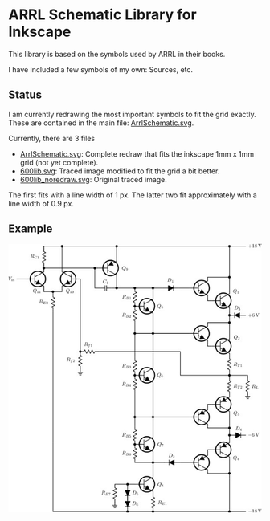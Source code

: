 # ARRL Schematic Library for Inkscape
This library is based on the symbols used by ARRL in their books.

I have included a few symbols of my own: Sources, etc.

## Status
I am currently redrawing the most important symbols to fit the grid exactly. These are contained in the main file: [ArrlSchematic.svg](ArrlSchematic.svg).

Currently, there are 3 files
- [ArrlSchematic.svg](ArrlSchematic.svg): Complete redraw that fits the inkscape 1mm x 1mm grid (not yet complete).
- [600lib.svg](600lib.svg): Traced image modified to fit the grid a bit better.
- [600lib_noredraw.svg](600lib_noredraw.svg): Original traced image.

The first fits with a line width of 1 px. The latter two fit approximately with a line width of 0.9 px.


## Example
![Amplifier](img/amplifier.jpg)
